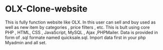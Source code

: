 # OLX-Clone-website
This is fully function  website like OLX.
In  this  user can sell and buy used as well as new item by categories , price filters , etc.
This is bult using core PHP , HTML, CSS , JavaScript, MySQL , Ajax ,PHPMailer.
Data is provided in form of .sql formate named quicksale.sql.
Import data first in your php Myadmin and all set.
